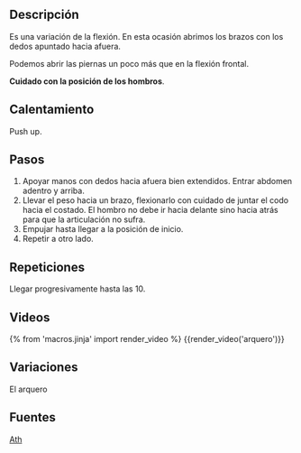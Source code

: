 ## Descripción

Es una variación de la flexión. En esta ocasión abrimos los brazos con los dedos apuntado hacia afuera.

Podemos abrir las piernas un poco más que en la flexión frontal.

**Cuidado con la posición de los hombros**.

## Calentamiento

Push up.

## Pasos

1. Apoyar manos con dedos hacia afuera bien extendidos. Entrar abdomen adentro y arriba.
2. Llevar el peso hacia un brazo, flexionarlo con cuidado de juntar el codo hacia el costado. El hombro no debe ir hacia delante sino hacia atrás para que la articulación no sufra.
3. Empujar hasta llegar a la posición de inicio.
4. Repetir a otro lado.

## Repeticiones

Llegar progresivamente hasta las 10.

## Videos

{% from 'macros.jinja' import render_video %}
{{render_video('arquero')}}

## Variaciones

El arquero

## Fuentes

[Ath](/varios/fuentes/#ath)